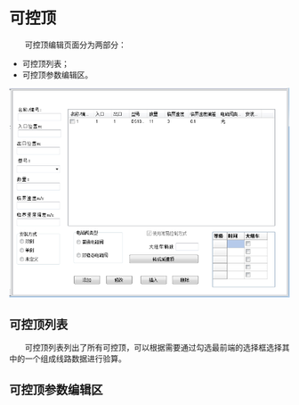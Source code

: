 # 可控顶
  
&emsp;&emsp;可控顶编辑页面分为两部分：

- 可控顶列表；
- 可控顶参数编辑区。

![可控顶编辑页面图](CtrRetarderEdit.png)

## 可控顶列表

&emsp;&emsp;可控顶列表列出了所有可控顶，可以根据需要通过勾选最前端的选择框选择其中的一个组成线路数据进行验算。

## 可控顶参数编辑区


